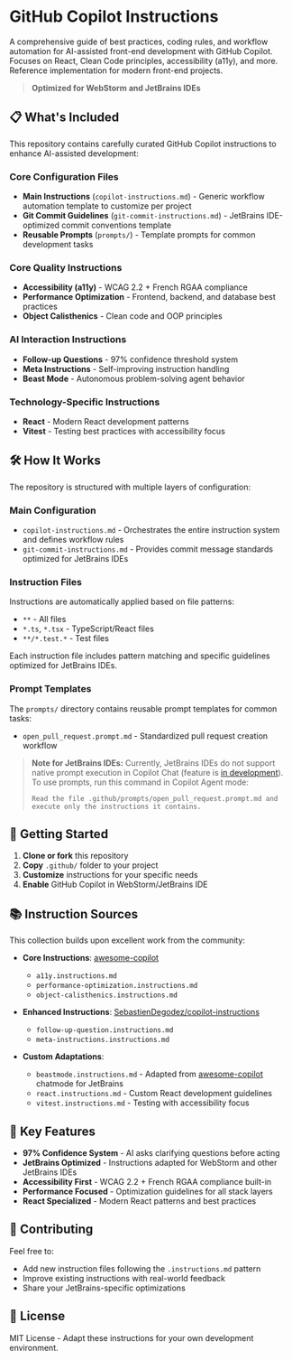 # GitHub Copilot Instructions

A comprehensive guide of best practices, coding rules, and workflow automation for AI-assisted front-end development with GitHub Copilot. Focuses on React, Clean Code principles, accessibility (a11y), and more. Reference implementation for modern front-end projects.

> **Optimized for WebStorm and JetBrains IDEs**

## 📋 What's Included

This repository contains carefully curated GitHub Copilot instructions to enhance AI-assisted development:

### Core Configuration Files
- **Main Instructions** (`copilot-instructions.md`) - Generic workflow automation template to customize per project
- **Git Commit Guidelines** (`git-commit-instructions.md`) - JetBrains IDE-optimized commit conventions template
- **Reusable Prompts** (`prompts/`) - Template prompts for common development tasks

### Core Quality Instructions
- **Accessibility (a11y)** - WCAG 2.2 + French RGAA compliance
- **Performance Optimization** - Frontend, backend, and database best practices
- **Object Calisthenics** - Clean code and OOP principles

### AI Interaction Instructions  
- **Follow-up Questions** - 97% confidence threshold system
- **Meta Instructions** - Self-improving instruction handling
- **Beast Mode** - Autonomous problem-solving agent behavior

### Technology-Specific Instructions
- **React** - Modern React development patterns
- **Vitest** - Testing best practices with accessibility focus

## 🛠 How It Works

The repository is structured with multiple layers of configuration:

### Main Configuration
- `copilot-instructions.md` - Orchestrates the entire instruction system and defines workflow rules
- `git-commit-instructions.md` - Provides commit message standards optimized for JetBrains IDEs

### Instruction Files
Instructions are automatically applied based on file patterns:
- `**` - All files
- `*.ts`, `*.tsx` - TypeScript/React files
- `**/*.test.*` - Test files

Each instruction file includes pattern matching and specific guidelines optimized for JetBrains IDEs.

### Prompt Templates
The `prompts/` directory contains reusable prompt templates for common tasks:
- `open_pull_request.prompt.md` - Standardized pull request creation workflow

> **Note for JetBrains IDEs:** Currently, JetBrains IDEs do not support native prompt execution in Copilot Chat (feature is [in development](https://github.com/microsoft/copilot-intellij-feedback/issues/379)). To use prompts, run this command in Copilot Agent mode:
> 
> ```
> Read the file .github/prompts/open_pull_request.prompt.md and execute only the instructions it contains.
> ```

## 🚀 Getting Started

1. **Clone or fork** this repository
2. **Copy** `.github/` folder to your project
3. **Customize** instructions for your specific needs
4. **Enable** GitHub Copilot in WebStorm/JetBrains IDE

## 📚 Instruction Sources

This collection builds upon excellent work from the community:

- **Core Instructions**: [awesome-copilot](https://github.com/github/awesome-copilot)
  - `a11y.instructions.md`
  - `performance-optimization.instructions.md` 
  - `object-calisthenics.instructions.md`

- **Enhanced Instructions**: [SebastienDegodez/copilot-instructions](https://github.com/SebastienDegodez/copilot-instructions)
  - `follow-up-question.instructions.md`
  - `meta-instructions.instructions.md`

- **Custom Adaptations**: 
  - `beastmode.instructions.md` - Adapted from [awesome-copilot](https://github.com/github/awesome-copilot) chatmode for JetBrains
  - `react.instructions.md` - Custom React development guidelines
  - `vitest.instructions.md` - Testing with accessibility focus

## 🎯 Key Features

- **97% Confidence System** - AI asks clarifying questions before acting
- **JetBrains Optimized** - Instructions adapted for WebStorm and other JetBrains IDEs  
- **Accessibility First** - WCAG 2.2 + French RGAA compliance built-in
- **Performance Focused** - Optimization guidelines for all stack layers
- **React Specialized** - Modern React patterns and best practices

## 🤝 Contributing

Feel free to:
- Add new instruction files following the `.instructions.md` pattern
- Improve existing instructions with real-world feedback
- Share your JetBrains-specific optimizations

## 📄 License

MIT License - Adapt these instructions for your own development environment.
